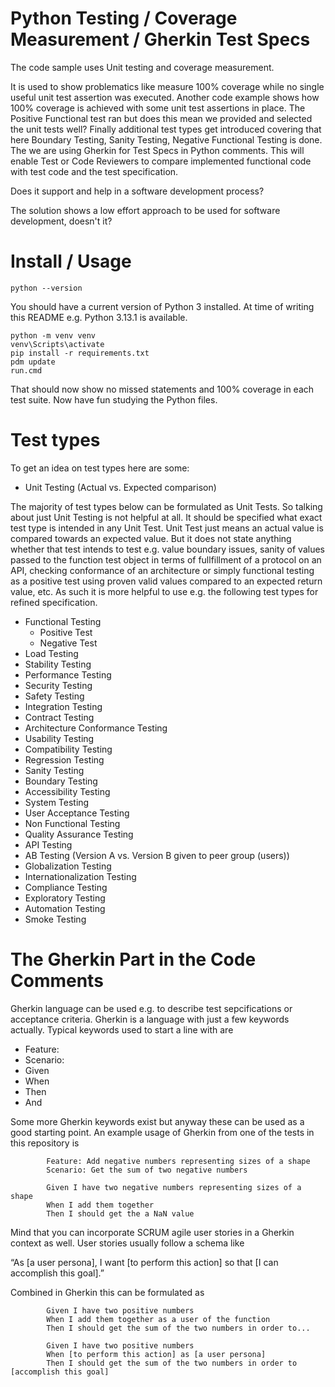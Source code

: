 # Python Testing / Coverage Measurement / Gherkin Test Specs

The code sample uses Unit testing and coverage measurement.

It is used to show problematics like measure 100% coverage while no single useful unit test assertion was executed.
Another code example shows how 100% coverage is achieved with some unit test assertions in place.
The Positive Functional test ran but does this mean we provided and selected the unit tests well?
Finally additional test types get introduced covering that here Boundary Testing, Sanity Testing, Negative Functional Testing is done.
The we are using Gherkin for Test Specs in Python comments. This will enable Test or Code Reviewers to compare
implemented functional code with test code and the test specification.

Does it support and help in a software development process?

The solution shows a low effort approach to be used for software development, doesn't it?

# Install / Usage

```
python --version
```

You should have a current version of Python 3 installed. At time of writing this README e.g. Python 3.13.1 is available.

```
python -m venv venv
venv\Scripts\activate
pip install -r requirements.txt
pdm update
run.cmd
```

That should now show no missed statements and 100% coverage in each test suite.
Now have fun studying the Python files.

# Test types

To get an idea on test types here are some:

* Unit Testing (Actual vs. Expected comparison)

The majority of test types below can be formulated as Unit Tests.
So talking about just Unit Testing is not helpful at all.
It should be specified what exact test type is intended in any Unit Test.
Unit Test just means an actual value is compared towards an expected value.
But it does not state anything whether that test intends to test e.g. value boundary issues,
sanity of values passed to the function test object in terms of fullfillment of a protocol on an API,
checking conformance of an architecture or simply functional testing as a positive test
using proven valid values compared to an expected return value, etc.
As such it is more helpful to use e.g. the following test types for refined specification.

* Functional Testing
    * Positive Test
    * Negative Test
* Load Testing
* Stability Testing
* Performance Testing
* Security Testing
* Safety Testing
* Integration Testing
* Contract Testing
* Architecture Conformance Testing
* Usability Testing
* Compatibility Testing
* Regression Testing
* Sanity Testing
* Boundary Testing
* Accessibility Testing
* System Testing
* User Acceptance Testing
* Non Functional Testing
* Quality Assurance Testing
* API Testing
* AB Testing (Version A vs. Version B given to peer group (users))
* Globalization Testing
* Internationalization Testing
* Compliance Testing
* Exploratory Testing
* Automation Testing
* Smoke Testing

# The Gherkin Part in the Code Comments

Gherkin language can be used e.g. to describe test sepcifications or acceptance criteria.
Gherkin is a language with just a few keywords actually.
Typical keywords used to start a line with are

* Feature:
* Scenario:
* Given
* When
* Then
* And

Some more Gherkin keywords exist but anyway these can be used as a good starting point.
An example usage of Gherkin from one of the tests in this repository is

```
        Feature: Add negative numbers representing sizes of a shape
        Scenario: Get the sum of two negative numbers

        Given I have two negative numbers representing sizes of a shape
        When I add them together
        Then I should get the a NaN value
```

Mind that you can incorporate SCRUM agile user stories in a Gherkin context as well.
User stories usually follow a schema like

“As [a user persona], I want [to perform this action] so that [I can accomplish this goal].”

Combined in Gherkin this can be formulated as

```
        Given I have two positive numbers
        When I add them together as a user of the function
        Then I should get the sum of the two numbers in order to...
```

```
        Given I have two positive numbers
        When [to perform this action] as [a user persona]
        Then I should get the sum of the two numbers in order to [accomplish this goal]
```

